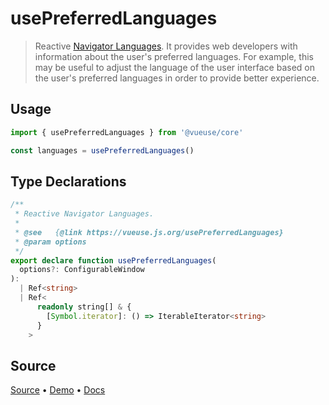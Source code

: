 <!--DEMO_STARTS-->
<script setup>
import Demo from './demo.vue'
</script>
<DemoContainer><Demo/></DemoContainer>
<!--DEMO_ENDS-->

<!--HEAD_STARTS--><!--HEAD_ENDS-->


# usePreferredLanguages

> Reactive [Navigator Languages](https://developer.mozilla.org/en-US/docs/Web/API/NavigatorLanguage/languages). It provides web developers with information about the user's preferred languages. For example, this may be useful to adjust the language of the user interface based on the user's preferred languages in order to provide better experience.

## Usage

```js
import { usePreferredLanguages } from '@vueuse/core'

const languages = usePreferredLanguages()
```


<!--FOOTER_STARTS-->
## Type Declarations

```typescript
/**
 * Reactive Navigator Languages.
 *
 * @see   {@link https://vueuse.js.org/usePreferredLanguages}
 * @param options
 */
export declare function usePreferredLanguages(
  options?: ConfigurableWindow
):
  | Ref<string>
  | Ref<
      readonly string[] & {
        [Symbol.iterator]: () => IterableIterator<string>
      }
    >
```

## Source

[Source](https://github.com/antfu/vueuse/blob/master/packages/core/usePreferredLanguages/index.ts) • [Demo](https://github.com/antfu/vueuse/blob/master/packages/core/usePreferredLanguages/demo.vue) • [Docs](https://github.com/antfu/vueuse/blob/master/packages/core/usePreferredLanguages/index.md)


<!--FOOTER_ENDS-->
